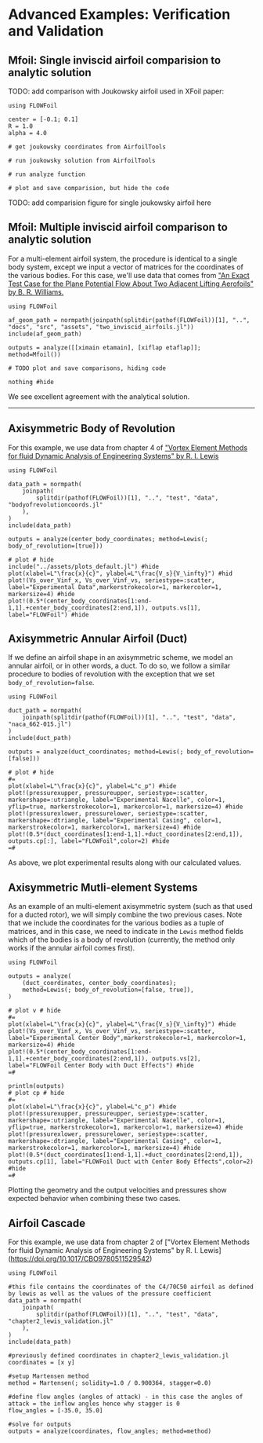# Advanced Examples: Verification and Validation

## Mfoil: Single inviscid airfoil comparision to analytic solution

TODO: add comparison with Joukowsky airfoil used in XFoil paper:
```@example Joukowsky
using FLOWFoil

center = [-0.1; 0.1]
R = 1.0
alpha = 4.0

# get joukowsky coordinates from AirfoilTools

# run joukowsky solution from AirfoilTools

# run analyze function

# plot and save comparision, but hide the code
```

TODO: add comparision figure for single joukowsky airfoil here

## Mfoil: Multiple inviscid airfoil comparison to analytic solution

For a multi-element airfoil system, the procedure is identical to a single body system, except we input a vector of matrices for the coordinates of the various bodies.
For this case, we'll use data that comes from ["An Exact Test Case for the Plane Potential Flow About Two Adjacent Lifting Aerofoils" by B. R. Williams.](https://reports.aerade.cranfield.ac.uk/handle/1826.2/2993)

```@example Mfoil
using FLOWFoil

af_geom_path = normpath(joinpath(splitdir(pathof(FLOWFoil))[1], "..", "docs", "src", "assets", "two_inviscid_airfoils.jl"))
include(af_geom_path)

outputs = analyze([[ximain etamain], [xiflap etaflap]]; method=Mfoil())

# TODO plot and save comparisons, hiding code

nothing #hide
```

We see excellent agreement with the analytical solution.


---

## Axisymmetric Body of Revolution

For this example, we use data from chapter 4 of ["Vortex Element Methods for fluid Dynamic Analysis of Engineering Systems" by  R. I. Lewis](https://doi.org/10.1017/CBO9780511529542)

```@example axisym
using FLOWFoil

data_path = normpath(
    joinpath(
        splitdir(pathof(FLOWFoil))[1], "..", "test", "data", "bodyofrevolutioncoords.jl"
    ),
)
include(data_path)

outputs = analyze(center_body_coordinates; method=Lewis(; body_of_revolution=[true]))

# plot # hide
include("../assets/plots_default.jl") #hide
plot(xlabel=L"\frac{x}{c}", ylabel=L"\frac{V_s}{V_\infty}") #hid
plot!(Vs_over_Vinf_x, Vs_over_Vinf_vs, seriestype=:scatter, label="Experimental Data",markerstrokecolor=1, markercolor=1, markersize=4) #hide
plot!(0.5*(center_body_coordinates[1:end-1,1].+center_body_coordinates[2:end,1]), outputs.vs[1], label="FLOWFoil") #hide
```


## Axisymmetric Annular Airfoil (Duct)

If we define an airfoil shape in an axisymmetric scheme, we model an annular airfoil, or in other words, a duct.  To do so, we follow a similar procedure to bodies of revolution with the exception that we set `body_of_revolution=false`.

```@example axisym
using FLOWFoil

duct_path = normpath(
    joinpath(splitdir(pathof(FLOWFoil))[1], "..", "test", "data", "naca_662-015.jl")
)
include(duct_path)

outputs = analyze(duct_coordinates; method=Lewis(; body_of_revolution=[false]))

# plot # hide
#=
plot(xlabel=L"\frac{x}{c}", ylabel=L"c_p") #hide
plot!(pressurexupper, pressureupper, seriestype=:scatter, markershape=:utriangle, label="Experimental Nacelle", color=1, yflip=true, markerstrokecolor=1, markercolor=1, markersize=4) #hide
plot!(pressurexlower, pressurelower, seriestype=:scatter, markershape=:dtriangle, label="Experimental Casing", color=1, markerstrokecolor=1, markercolor=1, markersize=4) #hide
plot!(0.5*(duct_coordinates[1:end-1,1].+duct_coordinates[2:end,1]), outputs.cp[:], label="FLOWFoil",color=2) #hide
=#
```

As above, we plot experimental results along with our calculated values.


## Axisymmetric Mutli-element Systems

As an example of an multi-element axisymmetric system (such as that used for a ducted rotor), we will simply combine the two previous cases.
Note that we include the coordinates for the various bodies as a tuple of matrices, and in this case, we need to indicate in the `Lewis` method fields which of the bodies is a body of revolution (currently, the method only works if the annular airfoil comes first).

```@example axisym
using FLOWFoil

outputs = analyze(
    (duct_coordinates, center_body_coordinates);
    method=Lewis(; body_of_revolution=[false, true]),
)

# plot v # hide
#=
plot(xlabel=L"\frac{x}{c}", ylabel=L"\frac{V_s}{V_\infty}") #hide
plot!(Vs_over_Vinf_x, Vs_over_Vinf_vs, seriestype=:scatter, label="Experimental Center Body",markerstrokecolor=1, markercolor=1, markersize=4) #hide
plot!(0.5*(center_body_coordinates[1:end-1,1].+center_body_coordinates[2:end,1]), outputs.vs[2], label="FLOWFoil Center Body with Duct Effects") #hide
=#
```

```@example axisym
println(outputs)
# plot cp # hide
#=
plot(xlabel=L"\frac{x}{c}", ylabel=L"c_p") #hide
plot!(pressurexupper, pressureupper, seriestype=:scatter, markershape=:utriangle, label="Experimental Nacelle", color=1, yflip=true, markerstrokecolor=1, markercolor=1, markersize=4) #hide
plot!(pressurexlower, pressurelower, seriestype=:scatter, markershape=:dtriangle, label="Experimental Casing", color=1, markerstrokecolor=1, markercolor=1, markersize=4) #hide
plot!(0.5*(duct_coordinates[1:end-1,1].+duct_coordinates[2:end,1]), outputs.cp[1], label="FLOWFoil Duct with Center Body Effects",color=2) #hide
=#
```

Plotting the geometry and the output velocities and pressures show expected behavior when combining these two cases.

## Airfoil Cascade

For this example, we use data from chapter 2 of ["Vortex Element Methods for fluid Dynamic Analysis of Engineering Systems" by  R. I. Lewis] (https://doi.org/10.1017/CBO9780511529542)

```@example cascade
using FLOWFoil

#this file contains the coordinates of the C4/70C50 airfoil as defined by lewis as well as the values of the pressure coefficient
data_path = normpath(
    joinpath(
        splitdir(pathof(FLOWFoil))[1], "..", "test", "data", "chapter2_lewis_validation.jl"
    ),
)
include(data_path)

#previously defined coordinates in chapter2_lewis_validation.jl
coordinates = [x y]

#setup Martensen method
method = Martensen(; solidity=1.0 / 0.900364, stagger=0.0)

#define flow angles (angles of attack) - in this case the angles of attack = the inflow angles hence why stagger is 0
flow_angles = [-35.0, 35.0]

#solve for outputs
outputs = analyze(coordinates, flow_angles; method=method)
```
